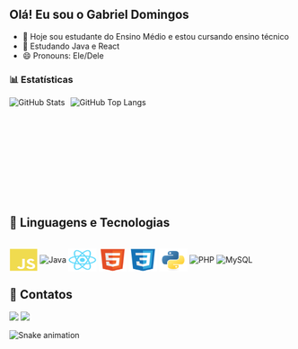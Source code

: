 ## Olá! Eu sou o Gabriel Domingos

- 🔭 Hoje sou estudante do Ensino Médio e estou cursando ensino técnico
- 🌱 Estudando Java e React
- 😄 Pronouns: Ele/Dele

### 📊 Estatísticas

<p style="display: flex; align-items: center; gap: 10px;">
  <img 
    alt="GitHub Stats" 
    height="180" 
    src="https://github-readme-stats.vercel.app/api?username=zZGabsZz&show_icons=true&theme=holi&include_all_commits=true&locale=pt-br" 
  />
  <img 
    alt="GitHub Top Langs" 
    height="180" 
    src="https://github-readme-stats.vercel.app/api/top-langs/?username=zZGabsZz&theme=holi&layout=compact&custom_title=Tecnologias&langs_count=9" 
  />
</p>


## 🤖 Linguagens e Tecnologias

<div style="display: inline_block"><br>
  <img align="center" alt="Js" height="40" width="50" src="https://raw.githubusercontent.com/devicons/devicon/master/icons/javascript/javascript-plain.svg">
  <img align="center" alt="Java" height="40" width="50" src="https://cdn.jsdelivr.net/gh/devicons/devicon@latest/icons/java/java-original.svg" />          
  <img align="center" alt="React" height="40" width="50" src="https://raw.githubusercontent.com/devicons/devicon/master/icons/react/react-original.svg">
  <img align="center" alt="HTML" height="40" width="50" src="https://raw.githubusercontent.com/devicons/devicon/master/icons/html5/html5-original.svg">
  <img align="center" alt="CSS" height="40" width="50" src="https://raw.githubusercontent.com/devicons/devicon/master/icons/css3/css3-original.svg">
  <img align="center" alt="Python" height="40" width="50" src="https://raw.githubusercontent.com/devicons/devicon/master/icons/python/python-original.svg">
  <img align="center" alt="PHP" height="40" width="50" src="https://cdn.jsdelivr.net/gh/devicons/devicon@latest/icons/php/php-original.svg" />
  <img align="center" alt="MySQL" height="40" width="50" src="https://cdn.jsdelivr.net/gh/devicons/devicon@latest/icons/mysql/mysql-original.svg" />
</div>

## 📱 Contatos

<div>  
  <a href = "https://mail.google.com/mail/u/0/#advanced-search/to=gabsildomingos%40gmail.com&query=in%3Asent&isrefinement=true&todisplay=Gabriel+Silva+Domingos?compose=DmwnWstzVFsCWkvHdNQPKJvQcKLWJNDHGBkWsCqfTVHDChwbZLJjFCChftFjTtQjJZjBjBJRJHtb"><img src="https://img.shields.io/badge/-Gmail-%23333?style=for-the-badge&logo=gmail&logoColor=white" target="_blank"></a>
  <a href="https://www.linkedin.com/in/gabriel-silva-domingos/" target="_blank"><img src="https://img.shields.io/badge/-LinkedIn-%230077B5?style=for-the-badge&logo=linkedin&logoColor=white" target="_blank"></a> 

  
  ![Snake animation](https://github.com/zZGabsZz/zZGabsZz/blob/output/github-contribution-grid-snake.gif)

</div>
